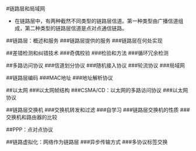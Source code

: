 #链路层和局域网
- 在链路层中，有两种截然不同类型的链路层信道。第一种类型由广播信道组成，第二种类型的链路层信道是点对点通信链路。

##链路层：概述和服务
###链路层提供的服务
###链路层在何处实现

##差错检测和纠错技术
###奇偶校验
###检验和方法
###循环冗余检测

##多路访问协议
###信道划分协议
###随机接入协议
###轮流协议
###局域网

##链路层编码
###MAC地址
###地址解析协议

##以太网
###以太网帧结构
###CSMA/CD：以太网的多路访问协议
###以太网协议

##链路层交换机
###交换机转发和过滤
###自学习
###链路层交换机的性质
###交换机和路由器的比较

##PPP：点对点协议

##链路虚拟化：网络作为链路层
###异步传输方式
###多协议标签交换